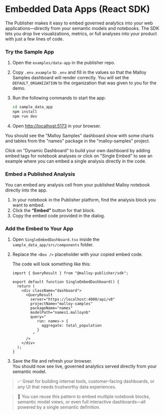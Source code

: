 # Embedded Data Apps (React SDK)

The Publisher makes it easy to embed governed analytics into your web applications—directly from your semantic models and notebooks. The SDK lets you drop live visualizations, metrics, or full analyses into your product with just a few lines of code.

### Try the Sample App

1. Open the `examples/data-app` in the publisher repo.
2. Copy `.env.example` to `.env` and fill in the values so that the Malloy Samples dashboard will render correctly. You will set the `DEFAULT_ORGANIZATION` to the organization that was given to you for the demo.
3. Run the following commands to start the app:

   ```bash
   cd sample_data_app
   npm install
   npm run dev
   ```

4. Open [http://localhost:5173](http://localhost:5173) in your browser.

You should see the "Malloy Samples" dashboard show with some charts and tables from the "names" package in the "malloy-samples" project.

Click on "Dynamic Dashboard" to build your own dashboard by adding embed tags for notebook analyses or click on "Single Embed" to see an example where you can embed a single analysis directly in the code.

### Embed a Published Analysis

You can embed any analysis cell from your published Malloy notebook directly into the app.

1. In your notebook in the Publisher platform, find the analysis block you want to embed.
2. Click the **“Embed”** button for that block.
3. Copy the embed code provided in the dialog.

### Add the Embed to Your App

1. Open `SingleEmbedDashboard.tsx` inside the `sample_data_app/src/components` folder.
2. Replace the `<Box />` placeholder with your copied embed code.

   The code will look something like this:

   ```tsx
   import { QueryResult } from "@malloy-publisher/sdk";

   export default function SingleEmbedDashboard() {
     return (
       <div className="dashboard">
         <QueryResult
           server="https://localhost:4000/api/v0"
           projectName="malloy-samples"
           packageName="names"
           modelPath="names1.malloynb"
           query="
              run: names-> {
                aggregate: total_population
              }
            "
         />
       </div>
     );
   }
   ```

3. Save the file and refresh your browser.  
   You should now see live, governed analytics served directly from your semantic model.

> ✅ Great for building internal tools, customer-facing dashboards, or any UI that needs trustworthy data experiences.

> 🔁 You can reuse this pattern to embed multiple notebook blocks, semantic model views, or even full interactive dashboards—all powered by a single semantic definition.
